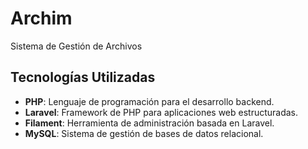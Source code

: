 # Archim

Sistema de Gestión de Archivos

## Tecnologías Utilizadas

- **PHP**: Lenguaje de programación para el desarrollo backend.
- **Laravel**: Framework de PHP para aplicaciones web estructuradas.
- **Filament**: Herramienta de administración basada en Laravel.
- **MySQL**: Sistema de gestión de bases de datos relacional.
